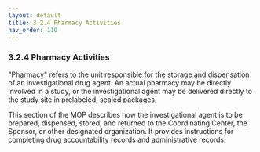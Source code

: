 ```yaml
---
layout: default
title: 3.2.4 Pharmacy Activities
nav_order: 110
---
```


### 3.2.4 Pharmacy Activities

"Pharmacy" refers to the unit responsible for the storage and
dispensation of an investigational drug agent. An actual pharmacy may be
directly involved in a study, or the investigational agent may be
delivered directly to the study site in prelabeled, sealed packages.

This section of the MOP describes how the investigational agent is to be
prepared, dispensed, stored, and returned to the Coordinating Center,
the Sponsor, or other designated organization. It provides instructions
for completing drug accountability records and administrative records.

